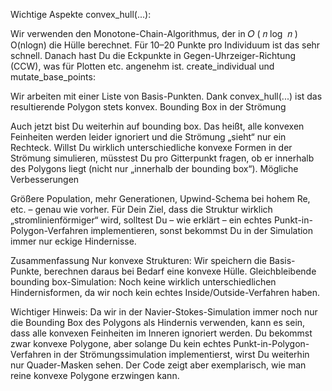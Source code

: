 

Wichtige Aspekte
convex_hull(...):

Wir verwenden den Monotone-Chain-Algorithmus, der in 
𝑂
(
𝑛
log
⁡
𝑛
)
O(nlogn) die Hülle berechnet. Für 10–20 Punkte pro Individuum ist das sehr schnell.
Danach hast Du die Eckpunkte in Gegen-Uhrzeiger-Richtung (CCW), was für Plotten etc. angenehm ist.
create_individual und mutate_base_points:

Wir arbeiten mit einer Liste von Basis-Punkten. Dank convex_hull(...) ist das resultierende Polygon stets konvex.
Bounding Box in der Strömung

Auch jetzt bist Du weiterhin auf bounding box. Das heißt, alle konvexen Feinheiten werden leider ignoriert und die Strömung „sieht“ nur ein Rechteck.
Willst Du wirklich unterschiedliche konvexe Formen in der Strömung simulieren, müsstest Du pro Gitterpunkt fragen, ob er innerhalb des Polygons liegt (nicht nur „innerhalb der bounding box“).
Mögliche Verbesserungen

Größere Population, mehr Generationen, Upwind-Schema bei hohem Re, etc. – genau wie vorher.
Für Dein Ziel, dass die Struktur wirklich „stromlinienförmiger“ wird, solltest Du – wie erklärt – ein echtes Punkt-in-Polygon-Verfahren implementieren, sonst bekommst Du in der Simulation immer nur eckige Hindernisse.


Zusammenfassung
Nur konvexe Strukturen: Wir speichern die Basis-Punkte, berechnen daraus bei Bedarf eine konvexe Hülle.
Gleichbleibende bounding box-Simulation: Noch keine wirklich unterschiedlichen Hindernisformen, da wir noch kein echtes Inside/Outside-Verfahren haben.




Wichtiger Hinweis:
Da wir in der Navier-Stokes-Simulation immer noch nur die Bounding Box des Polygons als Hindernis verwenden, kann es sein, dass alle konvexen Feinheiten im Inneren ignoriert werden. Du bekommst zwar konvexe Polygone, aber solange Du kein echtes Punkt-in-Polygon-Verfahren in der Strömungssimulation implementierst, wirst Du weiterhin nur Quader-Masken sehen. Der Code zeigt aber exemplarisch, wie man reine konvexe Polygone erzwingen kann.